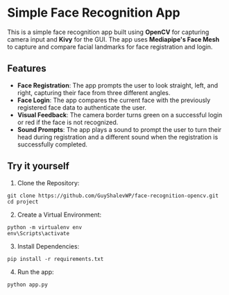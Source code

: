 # Simple Face Recognition App

This is a simple face recognition app built using **OpenCV** for capturing camera input and **Kivy** for the GUI. The app uses **Mediapipe's Face Mesh** to capture and compare facial landmarks for face registration and login.

## Features

-   **Face Registration**: The app prompts the user to look straight, left, and right, capturing their face from three different angles.
-   **Face Login**: The app compares the current face with the previously registered face data to authenticate the user.
-   **Visual Feedback**: The camera border turns green on a successful login or red if the face is not recognized.
-   **Sound Prompts**: The app plays a sound to prompt the user to turn their head during registration and a different sound when the registration is successfully completed.

## Try it yourself

1. Clone the Repository:

```
git clone https://github.com/GuyShalevWP/face-recognition-opencv.git
cd project
```

2. Create a Virtual Environment:

```
python -m virtualenv env
env\Scripts\activate
```

3. Install Dependencies:

```
pip install -r requirements.txt
```

4. Run the app:

```
python app.py
```

